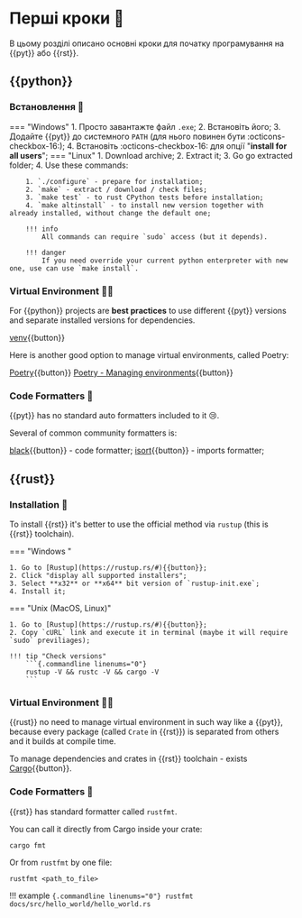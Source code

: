 # Перші кроки 👣

В цьому розділі описано основні кроки для початку програмування на {{pyt}} або {{rst}}.

## {{python}}

### Встановлення 🔌

=== "Windows"
    1. Просто завантажте файл `.exe`;
    2. Встановіть його;
    3. Додайте {{pyt}} до системного `PATH` (для нього повинен бути :octicons-checkbox-16:);
    4. Встановіть :octicons-checkbox-16: для опції "__install for all users__";
=== "Linux"
    1. Download archive;
    2. Extract it;
    3. Go go extracted folder;
    4. Use these commands:

        1. `./configure` - prepare for installation;
        2. `make` - extract / download / check files;
        3. `make test` - to rust CPython tests before installation;
        4. `make altinstall` - to install new version together with already installed, without change the default one;
        
        !!! info
            All commands can require `sudo` access (but it depends).

        !!! danger
            If you need override your current python enterpreter with new one, use can use `make install`.

### Virtual Environment 🔮✨

For {{python}} projects are __best practices__ to use different {{pyt}} versions and separate installed versions for 
dependencies.

[venv](https://docs.python.org/3/tutorial/venv.html){{button}}

Here is another good option to manage virtual environments, called Poetry:

[Poetry](https://python-poetry.org/){{button}}
[Poetry - Managing environments](https://python-poetry.org/docs/managing-environments/){{button}}

### Code Formatters 🧾

{{pyt}} has no standard auto formatters included to it 😢.

Several of common community formatters is:

[black](https://black.readthedocs.io/en/stable/){{button}} - code formatter;
[isort](https://pycqa.github.io/isort/){{button}} - imports formatter;

## {{rust}}

### Installation 🔌

To install {{rst}} it's better to use the official method via `rustup` (this is {{rst}} toolchain).

=== "Windows "

    1. Go to [Rustup](https://rustup.rs/#){{button}};
    2. Click "display all supported installers";
    3. Select **x32** or **x64** bit version of `rustup-init.exe`;
    4. Install it;
=== "Unix (MacOS, Linux)"

    1. Go to [Rustup](https://rustup.rs/#){{button}};
    2. Copy `cURL` link and execute it in terminal (maybe it will require `sudo` previliages);

    !!! tip "Check versions"
        ```{.commandline linenums="0"}
        rustup -V && rustc -V && cargo -V
        ```

### Virtual Environment 🔮✨

{{rust}} no need to manage virtual environment in such way like a {{pyt}}, because every package 
(called `Crate` in {{rst}}) is separated from others and it builds at compile time.

To manage dependencies and crates in {{rst}} toolchain - exists 
[Cargo](https://doc.rust-lang.org/cargo/index.html){{button}}.

### Code Formatters 🧾

{{rst}} has standard formatter called `rustfmt`.

You can call it directly from Cargo inside your crate:
```{.commandline linenums="0"}
cargo fmt
```

Or from `rustfmt` by one file:
```{.commandline linenums="0"}
rustfmt <path_to_file>
```

!!! example
    ```{.commandline linenums="0"}
    rustfmt docs/src/hello_world/hello_world.rs
    ```

